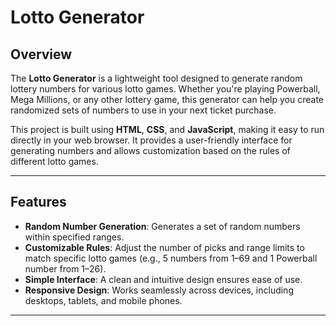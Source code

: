# Lotto Generator

## Overview
The **Lotto Generator** is a lightweight tool designed to generate random lottery numbers for various lotto games. Whether you're playing Powerball, Mega Millions, or any other lottery game, this generator can help you create randomized sets of numbers to use in your next ticket purchase.

This project is built using **HTML**, **CSS**, and **JavaScript**, making it easy to run directly in your web browser. It provides a user-friendly interface for generating numbers and allows customization based on the rules of different lotto games.

---

## Features
- **Random Number Generation**: Generates a set of random numbers within specified ranges.
- **Customizable Rules**: Adjust the number of picks and range limits to match specific lotto games (e.g., 5 numbers from 1–69 and 1 Powerball number from 1–26).
- **Simple Interface**: A clean and intuitive design ensures ease of use.
- **Responsive Design**: Works seamlessly across devices, including desktops, tablets, and mobile phones.

---

